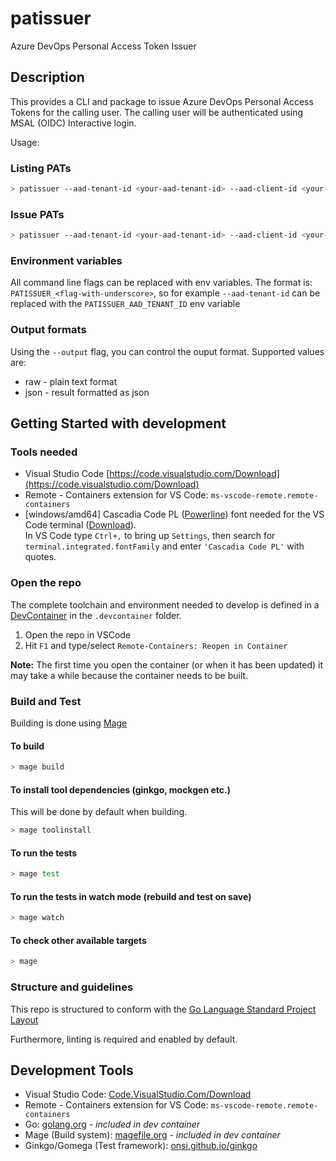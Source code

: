 # patissuer

Azure DevOps Personal Access Token Issuer

## Description

This provides a CLI and package to issue Azure DevOps Personal Access Tokens for the calling user. 
The calling user will be authenticated using MSAL (OIDC) Interactive login.

Usage:

### Listing PATs

```Bash
> patissuer --aad-tenant-id <your-aad-tenant-id> --aad-client-id <your-aad-client-id> --org-url <your Azure DevOps organization URL> list
```

### Issue PATs

```Bash
> patissuer --aad-tenant-id <your-aad-tenant-id> --aad-client-id <your-aad-client-id> --org-url <your Azure DevOps organization URL> issue --token-scope <pat-token-access-scopes> --token-ttl 
```

### Environment variables

All command line flags can be replaced with env variables. The format is: `PATISSUER_<flag-with-underscore>`, so for example `--aad-tenant-id` can be replaced with the `PATISSUER_AAD_TENANT_ID` env variable

### Output formats

Using the `--output` flag, you can control the ouput format. Supported values are:

* raw - plain text format
* json - result formatted as json


## Getting Started with development

### Tools needed

* Visual Studio Code [https://code.visualstudio.com/Download](https://code.visualstudio.com/Download)
* Remote - Containers extension for VS Code: `ms-vscode-remote.remote-containers`
* [windows/amd64] Cascadia Code PL ([Powerline](https://github.com/ryanoasis/powerline-extra-symbols)) font needed for the VS Code terminal ([Download](https://github.com/microsoft/cascadia-code/releases)).  
In VS Code type `Ctrl+,` to bring up `Settings`, then search for `terminal.integrated.fontFamily` and enter `'Cascadia Code PL'` with quotes.

### Open the repo

The complete toolchain and environment needed to develop is defined in a [DevContainer](https://code.visualstudio.com/docs/remote/containers) in the `.devcontainer` folder.

1. Open the repo in VSCode
1. Hit `F1` and type/select `Remote-Containers: Reopen in Container`

**Note:** The first time you open the container (or when it has been updated) it may take a while because the container needs to be built.

### Build and Test

Building is done using [Mage](https://magefile.org/)

#### To build

```Bash
> mage build
```

#### To install tool dependencies (ginkgo, mockgen etc.)

This will be done by default when building.

```Bash
> mage toolinstall
```

#### To run the tests

```Bash
> mage test
```

#### To run the tests in watch mode (rebuild and test on save)

```Bash
> mage watch
```

#### To check other available targets

```Bash
> mage
```

### Structure and guidelines

This repo is structured to conform with the [Go Language Standard Project Layout](https://github.com/golang-standards/project-layout)

Furthermore, linting is required and enabled by default.

## Development Tools

* Visual Studio Code: [Code.VisualStudio.Com/Download](https://code.visualstudio.com/Download)
* Remote - Containers extension for VS Code: `ms-vscode-remote.remote-containers`
* Go: [golang.org](https://golang.org) *- included in dev container*
* Mage (Build system): [magefile.org](https://magefile.org) *- included in dev container*
* Ginkgo/Gomega (Test framework): [onsi.github.io/ginkgo](http://onsi.github.io/ginkgo/)
